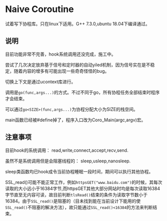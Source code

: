 # Naive Coroutine

试着写下协程库。只在linux下适用。G++ 7.3.0,ubuntu 18.04下编译通过。

## 说明

目前功能非常不完善，hook系统调用还没完成，施工中。

尝试了几次决定放弃基于信号和定时器的自动yiled机制，因为信号实在是不稳定，随着内容的增多有可能出现一些奇奇怪怪的bug。

切换上下文是通过ucontext库进行。

调用是`go(func,args...)`的方式。不过不同于go，所有协程任务全部结束时程序才会结束。

可以通过`go<SIZE>(func,args...)`为协程分配大小为SIZE的栈空间。

main函数已经被#define掉了，程序入口改为Coro_Main(argc,argv)宏。

## 注意事项

目前hook的系统调用：
read,write,connect,accept,recv,send.

虽然不是系统调用但是会阻塞线程的：
sleep,usleep,nanosleep.

sleep类函数均已hook成令当前协程睡眠一段时间，期间可以执行其他协程。


SSL_read()可能不能正常工作，例如`httpsGET("www.baidu.com")`的时候，其每次读取的大小远小于16384字节,而httpsGET其他大部分网站时均是每次读取16384字节直至无内容可读，故目前判断`tlsRead()`结束的条件为读取字节数小于16384。由于`SSL_read()`是阻塞的（目未找到能在当前设计下能用的使`SSL_read()`不阻塞的解决方法），故只能通过`SSL_read()<16384`的方法来判断结束。